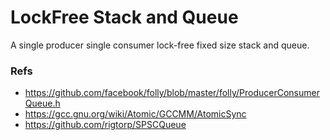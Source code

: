 # LockFree Stack and Queue
A single producer single consumer lock-free fixed size stack and queue.

### Refs
- https://github.com/facebook/folly/blob/master/folly/ProducerConsumerQueue.h
- https://gcc.gnu.org/wiki/Atomic/GCCMM/AtomicSync
- https://github.com/rigtorp/SPSCQueue


